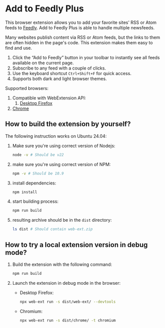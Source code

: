 # Add to Feedly Plus

This browser extension allows you to add your favorite sites' RSS or Atom feeds to [Feedly].
Add to Feedly Plus is able to handle multiple newsfeeds.

Many websites publish content via RSS or Atom feeds, but the links to them are often hidden in the page's code. This extension makes them easy to find and use.

1. Click the “Add to Feedly” button in your toolbar to instantly see all feeds available on the current page.
1. Subscribe to any feed with a couple of clicks.
1. Use the keyboard shortcut `Ctrl+Shift+F` for quick access.
1. Supports both dark and light browser themes.

Supported browsers:

1. Compatible with WebExtension API:
   1. [Desktop Firefox][Firefox Addons]
1. [Chrome][Chrome Web Store]

## How to build the extension by yourself?

The following instruction works on Ubuntu 24.04:

1. Make sure you're using correct version of Nodejs:

   ```sh
   node -v # Should be v22
   ```

1. make sure you're using correct version of NPM:

   ```sh
   npm -v # Should be 10.9
   ```

1. install dependencies:

   ```sh
   npm install
   ```

1. start building process:

   ```sh
   npm run build
   ```

1. resulting archive should be in the `dist` directory:

   ```sh
   ls dist # Should contain web-ext.zip
   ```

## How to try a local extension version in debug mode?

1. Build the extension with the following command:

   ```sh
   npm run build
   ```

1. Launch the extension in debug mode in the browser:
   - Desktop Firefox:

     ```sh
     npx web-ext run -s dist/web-ext/ --devtools
     ```

   - Chromium:

     ```sh
     npx web-ext run -s dist/chrome/ -t chromium
     ```

[Feedly]: https://feedly.com/
[Firefox Addons]: https://addons.mozilla.org/en-US/firefox/addon/add-to-feedly-plus/
[Chrome Web Store]: https://chromewebstore.google.com/detail/add-to-feedly-plus/nobjghgocbddnomohngkgebablnfddko/
